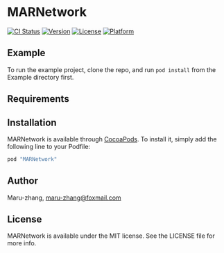 # MARNetwork

[![CI Status](http://img.shields.io/travis/Maru-zhang/MARNetwork.svg?style=flat)](https://travis-ci.org/Maru-zhang/MARNetwork)
[![Version](https://img.shields.io/cocoapods/v/MARNetwork.svg?style=flat)](http://cocoapods.org/pods/MARNetwork)
[![License](https://img.shields.io/cocoapods/l/MARNetwork.svg?style=flat)](http://cocoapods.org/pods/MARNetwork)
[![Platform](https://img.shields.io/cocoapods/p/MARNetwork.svg?style=flat)](http://cocoapods.org/pods/MARNetwork)

## Example

To run the example project, clone the repo, and run `pod install` from the Example directory first.

## Requirements

## Installation

MARNetwork is available through [CocoaPods](http://cocoapods.org). To install
it, simply add the following line to your Podfile:

```ruby
pod "MARNetwork"
```

## Author

Maru-zhang, maru-zhang@foxmail.com

## License

MARNetwork is available under the MIT license. See the LICENSE file for more info.
